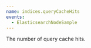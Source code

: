 ```yaml
---
name: indices.queryCacheHits
events:
  - ElasticsearchNodeSample
---
```


The number of query cache hits.